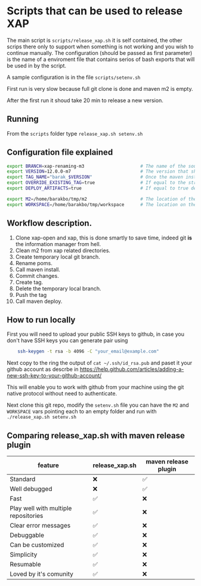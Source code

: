 # Scripts that can be used to release XAP

The main script is `scripts/release_xap.sh` it is self contained, the other scrips there only to support when something is not working and you wish to continue manually.
The configuration (should be passed as first parameter) is the name of a enviroment file that contains serios of bash exports that will be used in by the script. 

A sample configuration is in the file `scripts/setenv.sh`

First run is very slow because full git clone is done and maven m2 is empty.

After the first run it shoud take 20 min to release a new version.

## Running

From the `scripts` folder type `release_xap.sh setenv.sh`

## Configuration file explained

```bash
export BRANCH=xap-renaming-m3                     # The name of the source branch (where should we start from)
export VERSION=12.0.0-m7                          # The version that should be in the release poms.
export TAG_NAME="barak_$VERSION"                  # Once the maven install pass a tag is created and pushed for this source, this is the name of the tag.
export OVERRIDE_EXISTING_TAG=true                 # If equal to the string true, $TAG_NAME will be modified if already exists.
export DEPLOY_ARTIFACTS=true                      # If equal to true deply maven artifacts to s3 (provided that the setting in .m2 is configured)

export M2=/home/barakbo/tmp/m2                    # The location of the m2 maven, the script will delete some of the folder in this location it is best to use a dedicated folder for this script.
export WORKSPACE=/home/barakbo/tmp/workspace      # The location on the disk that the script will checkout the sources.

```

## Workflow description.

1. Clone xap-open and xap, this is done smartly to save time, indeed git **is** the information manager from hell.
2. Clean m2 from xap related directories.
3. Create temporary local git branch.
4. Rename poms.
5. Call maven install.
6. Commit changes.
7. Create tag.
8. Delete the temporary local branch.
9. Push the tag
10. Call maven deploy.

## How to run locally

First you will need to upload your public SSH keys to github, in case you don't have SSH keys you can generate pair using

```bash
	ssh-keygen -t rsa -b 4096 -C "your_email@example.com"
```

Next copy to the ring the output of `cat ~/.ssh/id_rsa.pub` and paset it your github account as descrbe in
https://help.github.com/articles/adding-a-new-ssh-key-to-your-github-account/

This will enable you to work with github from your machine using the git native protocol without need to authenticate.

Next clone this git repo, modify the `setenv.sh` file you can have the `M2` and `WORKSPACE` vars pointing each to an empty folder
and run with `./release_xap.sh setenv.sh`


## Comparing release_xap.sh with maven release plugin

feature | release_xap.sh | maven release plugin
--- | --- | ---
Standard | :x: | :white_check_mark:
Well debugged | :x: | :white_check_mark:
Fast | :white_check_mark: | :x:
Play well with multiple repositories | :white_check_mark: | :x:
Clear error messages | :white_check_mark: | :x:
Debuggable | :white_check_mark: | :x:
Can be customized | :white_check_mark: | :x:
Simplicity | :white_check_mark: | :x:
Resumable | :white_check_mark: | :x:
Loved by it's comunity | :white_check_mark: | :x: 

